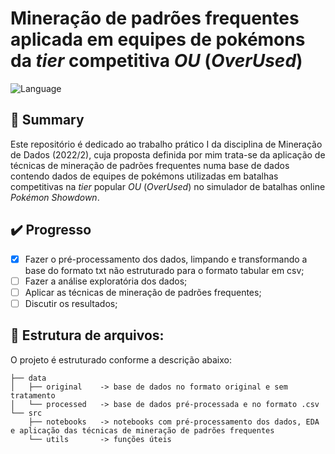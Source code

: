 # Mineração de padrões frequentes aplicada em equipes de pokémons da _tier_ competitiva _OU_ (_OverUsed_)

![Language](https://img.shields.io/badge/language-Python-dodgerblue)

## 📜 Summary
Este repositório é dedicado ao trabalho prático I da disciplina de Mineração de Dados (2022/2), cuja proposta definida por mim trata-se da aplicação de técnicas de mineração de padrões frequentes numa base de dados contendo dados de equipes de pokémons utilizadas em batalhas competitivas na _tier_ popular _OU_ (_OverUsed_) no simulador de batalhas online _Pokémon Showdown_.

## ✔️ Progresso
- [x] Fazer o pré-processamento dos dados, limpando e transformando a base do formato txt não estruturado para o formato tabular em csv;
- [ ] Fazer a análise exploratória dos dados;
- [ ] Aplicar as técnicas de mineração de padrões frequentes;
- [ ] Discutir os resultados;

## 📁 Estrutura de arquivos:
O projeto é estruturado conforme a descrição abaixo:
```
├── data
│   ├── original    -> base de dados no formato original e sem tratamento
│   └── processed   -> base de dados pré-processada e no formato .csv
└── src
    ├── notebooks   -> notebooks com pré-processamento dos dados, EDA e aplicação das técnicas de mineração de padrões frequentes
    └── utils       -> funções úteis
```

